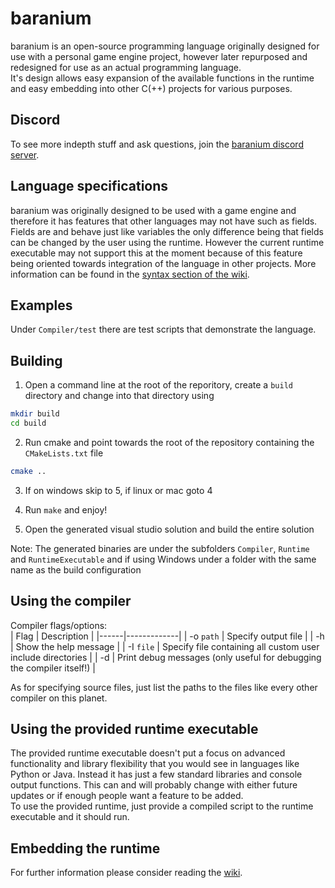baranium
========

baranium is an open-source programming language originally designed
for use with a personal game engine project, however later repurposed
and redesigned for use as an actual programming language.<br/>
It's design allows easy expansion of the available functions in the runtime
and easy embedding into other C(++) projects for various purposes.

## Discord
To see more indepth stuff and ask questions, join the [baranium discord server](https://discord.gg/8R5YyM3MEn).

## Language specifications
baranium was originally designed to be used with a game engine and
therefore it has features that other languages may not have such as
fields. Fields are and behave just like variables the only difference
being that fields can be changed by the user using the runtime.
However the current runtime executable may not support this at the
moment because of this feature being oriented towards integration of
the language in other projects.
More information can be found in the [syntax section of the wiki](../../wiki/Syntax).

## Examples
Under `Compiler/test` there are test scripts that demonstrate the language.

## Building
1. Open a command line at the root of the reporitory, create a `build` directory and change into that directory using
```bash
mkdir build
cd build
```
2. Run cmake and point towards the root of the repository containing the `CMakeLists.txt` file
```bash
cmake ..
```

3. If on windows skip to 5, if linux or mac goto 4

4. Run `make` and enjoy!

5. Open the generated visual studio solution and build the entire solution

Note: The generated binaries are under the subfolders `Compiler`, `Runtime`
      and `RuntimeExecutable` and if using Windows under a folder with the
      same name as the build configuration

## Using the compiler
Compiler flags/options:<br/>
| Flag | Description |
|------|-------------|
| -o `path` | Specify output file |
| -h | Show the help message |
| -I `file` | Specify file containing all custom user include directories |
| -d | Print debug messages (only useful for debugging the compiler itself!) |

As for specifying source files, just list the paths to the files like every other compiler on this planet.

## Using the provided runtime executable
The provided runtime executable doesn't put a focus on advanced
functionality and library flexibility that you would see in languages like Python or Java.
Instead it has just a few standard libraries and console output
functions. This can and will probably change with either future updates
or if enough people want a feature to be added.
<br/>
To use the provided runtime, just provide a compiled script to the runtime executable and it
should run.

## Embedding the runtime
For further information please consider reading the [wiki](../../wiki).
